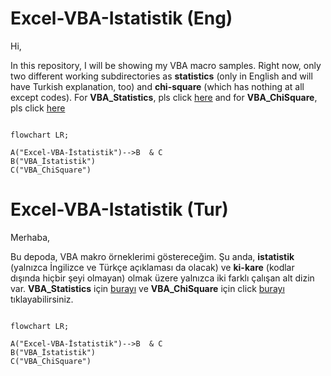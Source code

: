 # Excel-VBA-Istatistik (Eng)

Hi,

In this repository, I will be showing my VBA macro samples. Right now, only two different working subdirectories as **statistics** (only in English and will have Turkish explanation, too) and **chi-square** (which has nothing at all except codes). For **VBA_Statistics**, pls click [here](/Excel-VBA-Istatistik/VBA_Statistics/README.md) and for **VBA_ChiSquare**, pls click [here](/Excel-VBA-Istatistik/VBA_ChiSquare/README.md)

```mermaid

flowchart LR;

A("Excel-VBA-İstatistik")-->B  & C
B("VBA_İstatistik")
C("VBA_ChiSquare")

```

# Excel-VBA-Istatistik (Tur)

Merhaba,

Bu depoda, VBA makro örneklerimi göstereceğim. Şu anda, **istatistik** (yalnızca İngilizce ve Türkçe açıklaması da olacak) ve **ki-kare** (kodlar dışında hiçbir şeyi olmayan) olmak üzere yalnızca iki farklı çalışan alt dizin var. **VBA_Statistics** için [burayı](/Excel-VBA-Istatistik/VBA_Statistics/README) ve **VBA_ChiSquare** için click [burayı](/Excel-VBA-Istatistik/VBA_ChiSquare/README) tıklayabilirsiniz.

```mermaid

flowchart LR;

A("Excel-VBA-İstatistik")-->B  & C
B("VBA_İstatistik")
C("VBA_ChiSquare")

```
